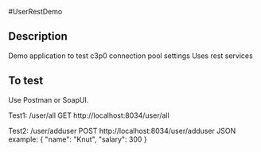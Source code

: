 #UserRestDemo

## Description
Demo application to test c3p0 connection pool settings
Uses rest services

## To test
Use Postman or SoapUI.

Test1: /user/all
GET http://localhost:8034/user/all

Test2: /user/adduser
POST http://localhost:8034/user/adduser
JSON example:
{
	"name": "Knut",
	"salary": 300
}
